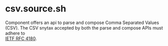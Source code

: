 # csv.source.sh
Component offers an api to parse and compose Comma Separated Values (CSV).  The CSV snytax accepted by both the parse and compose APIs must adhere to    
[IETF RFC 4180](https://www.ietf.org/rfc/rfc4180.txt).
